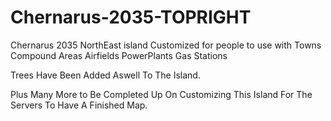 # Chernarus-2035-TOPRIGHT

Chernarus 2035 NorthEast island Customized for people to use with 
Towns
Compound Areas 
Airfields
PowerPlants
Gas Stations

Trees Have Been Added Aswell To The Island.

Plus Many More to Be Completed Up On Customizing This Island For The Servers To Have A Finished Map.
